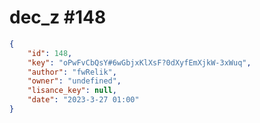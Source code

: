 
# dec_z #148
                
```JSON
{
    "id": 148,
    "key": "oPwFvCbQsY#6wGbjxKlXsF?0dXyfEmXjkW-3xWuq",
    "author": "fwRelik",
    "owner": "undefined",
    "lisance_key": null,
    "date": "2023-3-27 01:00"
}
```
    